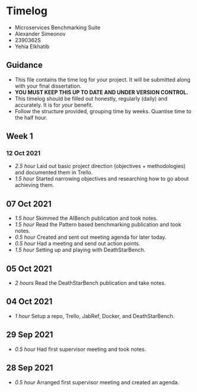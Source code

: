 # Timelog

* Microservices Benchmarking Suite
* Alexander Simeonov
* 2390362S
* Yehia Elkhatib

## Guidance

* This file contains the time log for your project. It will be submitted along with your final dissertation.
* **YOU MUST KEEP THIS UP TO DATE AND UNDER VERSION CONTROL.**
* This timelog should be filled out honestly, regularly (daily) and accurately. It is for *your* benefit.
* Follow the structure provided, grouping time by weeks.  Quantise time to the half hour.

## Week 1

### 12 Oct 2021

* *2.5 hour* Laid out basic project direction (objectives + methodologies) and documented them in Trello.
* *1.5 hour* Started narrowing objectives and researching how to go about achieving them.

## 07 Oct 2021

* *1.5 hour* Skimmed the AIBench publication and took notes.
* *1.5 hour* Read the Pattern based benchmarking publication and took notes.
* *0.5 hour* Created and sent out meeting agenda for later today.
* *0.5 hour* Had a meeting and send out action points.
* *1.5 hour* Setting up and playing with DeathStarBench.

## 05 Oct 2021

* *2 hours* Read the DeathStarBench publication and take notes.

## 04 Oct 2021

* *1 hour* Setup a repo, Trello, JabRef, Docker, and DeathStarBench.

## 29 Sep 2021

* *0.5 hour* Had first supervisor meeting and took notes.

## 28 Sep 2021

* *0.5 hour* Arranged first supervisor meeting and created an agenda.